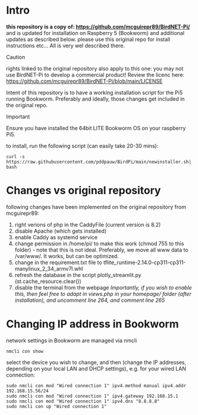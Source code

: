 # Intro

**this repository is a copy of: https://github.com/mcguirepr89/BirdNET-Pi/**  and is updated for installation on Raspberry 5 (Bookworm) and additional updates as described below.
please use this original repo for install instructions etc... All is very wel described there.

> [!CAUTION]
> rights linked to the original repository also apply to this one: you may not use BirdNET-Pi to develop a commercial product!  Review the licenc here: https://github.com/mcguirepr89/BirdNET-Pi/blob/main/LICENSE

Intent of this repository is to have a working installation script for the Pi5 running Bookworm.  Preferably and ideally, those changes get included in the original repo.

> [!IMPORTANT]
> Ensure you have installed the 64bit LITE Bookworm OS on your raspberry Pi5.

to install, run the following script (can easily take 20-30 mins):
```
curl -s https://raw.githubusercontent.com/pddpauw/BirdPi/main/newinstaller.sh| bash
```

# Changes vs original repository
following changes have been implemented on the original repository from mcguirepr89:
1) right verions of php in the CaddyFile (current version is 8.2)
2) disable Apache (which gets installed)
3) enable Caddy as systemd service
4) change permission in /home/pi/ to make this work (chmod 755 to this folder) - note that this is not ideal.  Preferably, we move all www data to /var/www/.  It works, but can be optimized.
5) change in the requirement.txt file to tflite_runtime-2.14.0-cp311-cp311-manylinux_2_34_armv7l.whl
6) refresh the database in the script plotly_streamlit.py (st.cache_resource.clear())
7) disable the terminal from the webpage _Importantly, if you wish to enable this, then feel free to adapt in views.php in your homepage/ folder (after installation), and uncomment line 264, and comment line 265_

# Changing IP address in Bookworm
network settings in Bookworm are managed via nmcli
```
nmcli con show
```
select the device you wish to change, and then (change the IP addresses, depending on your local LAN and DHCP settings), e.g. for your wired LAN connection:
```
sudo nmcli con mod "Wired connection 1" ipv4.method manual ipv4.addr 192.168.15.56/24
sudo nmcli con mod "Wired connection 1" ipv4.gateway 192.168.15.1
sudo nmcli con mod "Wired connection 1" ipv4.dns "8.8.8.8"
sudo nmcli con up "Wired connection 1"
```
